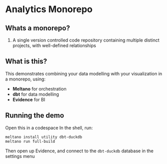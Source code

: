 # Analytics Monorepo

## Whats a monorepo?
1. A single version controlled code repository containing multiple distinct projects, with well-defined relationships

## What is this?
This demonstrates combining your data modelling with your visualization in a monorepo, using:
- **Meltano** for orchestration
- **dbt** for data modelling
- **Evidence** for BI

## Running the demo
Open this in a codespace
In the shell, run:
```shell
meltano install utility dbt-duckdb
meltano run full-build
```

Then open up Evidence, and connect to the `dbt-duckdb` database in the settings menu